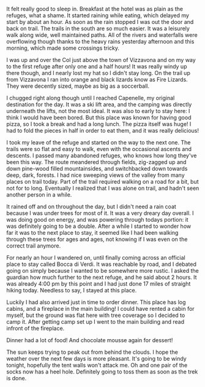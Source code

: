It felt really good to sleep in. Breakfast at the hotel was as plain as the refuges, what a shame. It started raining while eating, which delayed my start by about an hour. As soon as the rain stopped I was out the door and back on trail. The trails in the south are so much easier. It was a leisurely walk along wide, well maintained paths. All of the rivers and waterfalls were overflowing though thanks to the heavy rains yesterday afternoon and this morning, which made some crossings tricky.

I was up and over the Col just above the town of Vizzavona and on my way to the first refuge after only one and a half hours! It was really windy up there though, and I nearly lost my hat so I didn't stay long. On the trail up from Vizzavona I ran into orange and black lizards know as Fire Lizards. They were decently sized, maybe as big as a soccerball.

I chugged right along though until I reached Capenelle, my original destination for the day. It was a ski lift area, and the camping was directly underneath the lifts, not the most ideal. It was also to early to stay here: I think I would have been bored. But this place was known for having good pizza, so I took a break and had a long lunch. The pizza itself was huge! I had to fold the pieces in half in order to eat them, and it was really delicious!

I took my leave of the refuge and started on the way to the next one. The trails were so flat and easy to walk, even with the occasional ascents and descents. I passed many abandoned refuges, who knows how long they've been this way. The route meandered through fields, zig-zagged up and down pine-wood filled mountainsides, and switchbacked down towards deep, dark, forests. I had nice sweeping views of the valley from many places on trail today. Part of the trail required walking on a road for a bit, but not for to long. Eventually I realized that I was alone on trail, and hadn't seen another person in a while.

It rained off and on throughout the day, but I didn't need a rain coat because I was under trees for most of it. It was a very dreary day overall. I was doing good on energy, and was powering through todays portion: it was definitely going to be a double. After a while I started to wonder how far it was to the next place to stay, it seemed like I had been walking through these trees for ages and ages, not knowing if I was even on the correct trail anymore.

For nearly an hour I wandered on, until finally coming across an official place to stay called Bocca di Verdi. It was reachable by road, and I debated going on simply because I wanted to be somewhere more rustic. I asked the guardian how much further to the next refuge, and he said about 2 hours. It was already 4:00 pm by this point and I had just done 17 miles of straight hiking today. Needless to say, I stayed at this place.

Luckily I had also arrived just in time to order dinner. This place has log cabins, and a fireplace in the main building! I could have rented a cabin for myself, but the ground was flat here with tree coverage so I decided to camp it. After getting camp set up I went to the main building and read infront of the fireplace.

Dinner had a lot of food! And chocolate mousse again for dessert!

The sun keeps trying to peak out from behind the clouds. I hope the weather over the next few days is more pleasant. It's going to be windy tonight, hopefully the tent walls won't attack me. Oh and one pair of the socks now has a heel hole. Definitely going to toss them as soon as the trek is done.